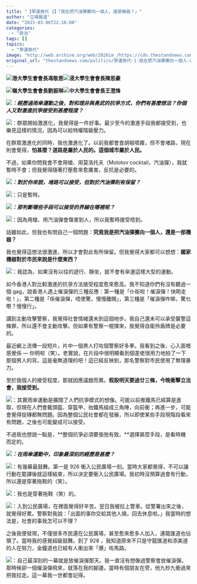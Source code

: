 ```yaml
---
title: "【學運換代 1】「我在把汽油彈擲向一個人，還是機器？」"
author: "立場報道"
date: "2015-03-06T22:16:00"
categories:
  - "政治"
tags: []
topics:
  - "學運換代"
image: "http://web.archive.org/web/2020im_/https://cdn.thestandnews.com/media/photos/cache/4u-01_9EvyE_1200x0.png"
original_url: "thestandnews.com/politics/學運換代-1-我在把汽油彈擲向一個人-還是機器"
---
```

[![](http://web.archive.org/web/2020im_/https://cdn.thestandnews.com/media/photos/cache/4u-01_9EvyE_1200x0.png)](http://web.archive.org/web/20210628181357/https://cdn.thestandnews.com/media/photos/cache/4u-01_9EvyE_1200x0.png)**港大學生會會長馮敬恩**[![](http://web.archive.org/web/2020im_/https://cdn.thestandnews.com/media/photos/cache/4u-02_ZMSmL_1200x0.png)](http://web.archive.org/web/20210628181357/https://cdn.thestandnews.com/media/photos/cache/4u-02_ZMSmL_1200x0.png)**浸大學生會會長陳思豪**

[![](http://web.archive.org/web/2020im_/https://cdn.thestandnews.com/media/photos/cache/4u-03_BfDhy_1200x0.png)](http://web.archive.org/web/20210628181357/https://cdn.thestandnews.com/media/photos/cache/4u-03_BfDhy_1200x0.png)**嶺大學生會會長劉振琳**[![](http://web.archive.org/web/2020im_/https://cdn.thestandnews.com/media/photos/cache/4u-04_2v4Li_1200x0.png)](http://web.archive.org/web/20210628181357/https://cdn.thestandnews.com/media/photos/cache/4u-04_2v4Li_1200x0.png)**中大學生會會長王澄烽**

_**[![](http://web.archive.org/web/2020im_/https://cdn.thestandnews.com/media/photos/cache/sn-14_5TeK3_1200x0.png)](http://web.archive.org/web/20210628181357/https://cdn.thestandnews.com/media/photos/cache/sn-14_5TeK3_1200x0.png)：經歷過雨傘運動之後，對和理非與勇武的抗爭方式，你們有甚麼想法？你個人又對激進抗爭接受到甚麼程度？**_

[![](http://web.archive.org/web/2020im_/https://cdn.thestandnews.com/media/photos/cache/4u-04_8b8tv_1200x0.png)](http://web.archive.org/web/20210628181357/https://cdn.thestandnews.com/media/photos/cache/4u-04_8b8tv_1200x0.png)：群眾開始激進化，我覺得是一件好事。最少至今的激進手段我都接受到，也樂見這樣的情況，因為可以給特權階級壓力。

在群眾激進化的同時，我也激進化了。以前我都會食胡椒噴霧，但不會堵路，現在則會覺得，**怕甚麼？道路是屬於人民的。這個城市屬於人民。**

不過，如果你問我會不會用槍、用莫洛托夫（Molotov cocktail，汽油彈），我就暫時不會；但我覺得隨著打壓愈來愈厲害，反抗是必要的。

_**[![](http://web.archive.org/web/2020im_/https://cdn.thestandnews.com/media/photos/cache/sn-14_5TeK3_1200x0.png)](http://web.archive.org/web/20210628181357/https://cdn.thestandnews.com/media/photos/cache/sn-14_5TeK3_1200x0.png)：對於你來說，堵路可以接受，但對於汽油彈則有保留？**_

[![](http://web.archive.org/web/2020im_/https://cdn.thestandnews.com/media/photos/cache/4u-04_8b8tv_1200x0.png)](http://web.archive.org/web/20210628181357/https://cdn.thestandnews.com/media/photos/cache/4u-04_8b8tv_1200x0.png)：只是暫時。

_**[![](http://web.archive.org/web/2020im_/https://cdn.thestandnews.com/media/photos/cache/sn-14_5TeK3_1200x0.png)](http://web.archive.org/web/20210628181357/https://cdn.thestandnews.com/media/photos/cache/sn-14_5TeK3_1200x0.png)：那判斷哪些手段可以接受的界線在哪裡呢？**_

[![](http://web.archive.org/web/2020im_/https://cdn.thestandnews.com/media/photos/cache/4u-04_8b8tv_1200x0.png)](http://web.archive.org/web/20210628181357/https://cdn.thestandnews.com/media/photos/cache/4u-04_8b8tv_1200x0.png)：因為用槍、用汽油彈會傷害到人，所以我暫時接受唔到。

話雖如此，但我也有問自己一個問題：**究竟我是把汽油彈擲向一個人，還是一部機器？**

我也覺得這想法很激進，所以才會對此有所保留。但我覺得大家都可以想想：**國家機器對於市民來說是什麼東西？**

[![](http://web.archive.org/web/2020im_/https://cdn.thestandnews.com/media/photos/cache/4u-03_STYFi_1200x0.png)](http://web.archive.org/web/20210628181357/https://cdn.thestandnews.com/media/photos/cache/4u-03_STYFi_1200x0.png)：我認為，如果沒有以往的遊行、靜坐，就不會有傘運這樣大型的運動。

如今香港人對比較激進的抗爭方法接受程度愈來愈高。我不知道你們有沒有聽過一個 gag，說香港人遇上催淚彈的三種反應：第一種是「仆街啦！催淚彈！快啲走啦！」，第二種是「係催淚彈，唔使驚，慢慢離開」，第三種是「催淚彈咋嘛，驚乜嘢？慢慢行」。

講到主動攻擊警察，我覺得社會情緒還未到這個地步。我自己還未可以承受襲警這條罪，所以還不會主動攻擊。但如果有警察一棍揮來，我覺得自衛拎盾牌是必要的。

最近網上流傳一段短片，片中一個男人打咗個警察好多拳。我看到之後，心入面嘅感覺係 — 你明啦（笑）。老實說，在片段中很明顯看到個差佬很用力地拍了一下那個男人的背。這是毫無道理的吧！這已經反映到，那名警察對市民使用了無理暴力。

至於我個人的接受程度，那就因應議題而異。**假設明天要過廿三條，今晚衝擊立法會，我接受到。**

[![](http://web.archive.org/web/2020im_/https://cdn.thestandnews.com/media/photos/cache/4u-01_M4uaH_1200x0.png)](http://web.archive.org/web/20210628181357/https://cdn.thestandnews.com/media/photos/cache/4u-01_M4uaH_1200x0.png)：其實雨傘運動是擴闊了人們抗爭模式的想像。可能以前推鐵馬已經算是進取，但現在人們會戴頭盔、穿盔甲、抬鐵馬組成三角陣，向前衝；再進一步，可能會覺得掟磚都無問題。因為整個公民社會都在發展，所以即使某些手段現階段看來有問題，之後也可能變成可以接受。

不過我也想說一點是，**整個抗爭必須要張弛有致。**選擇甚麼手段，是看時機而定的。

[![](http://web.archive.org/web/2020im_/https://cdn.thestandnews.com/media/photos/cache/sn-14_5TeK3_1200x0.png)](http://web.archive.org/web/20210628181357/https://cdn.thestandnews.com/media/photos/cache/sn-14_5TeK3_1200x0.png)_**：在雨傘運動中，印象最深刻的經歷是甚麼？**_

[![](http://web.archive.org/web/2020im_/https://cdn.thestandnews.com/media/photos/cache/4u-04_8b8tv_1200x0.png)](http://web.archive.org/web/20210628181357/https://cdn.thestandnews.com/media/photos/cache/4u-04_8b8tv_1200x0.png)：有幾幕最鼓舞。第一是 926 衝入公民廣場一刻。當時大家都覺得，不可以讓行動在罷課後就這樣結束，所以決定要衝入公民廣場。我初時沒預算過會有行動，所以還是穿著拖鞋的（笑）。

[![](http://web.archive.org/web/2020im_/https://cdn.thestandnews.com/media/photos/cache/4u-03_STYFi_1200x0.png)](http://web.archive.org/web/20210628181357/https://cdn.thestandnews.com/media/photos/cache/4u-03_STYFi_1200x0.png)：我也是穿著拖鞋（笑）的。

[![](http://web.archive.org/web/2020im_/https://cdn.thestandnews.com/media/photos/cache/4u-04_8b8tv_1200x0.png)](http://web.archive.org/web/20210628181357/https://cdn.thestandnews.com/media/photos/cache/4u-04_8b8tv_1200x0.png)：入到公民廣場，在裡面覺得好辛苦。翌日我被拉上警車。從警署出來之後，就覺得好累。警察對我說：「出面的事你交給其他人搞，回去休息啦。」我當時的想法是，社會的事我怎可以不理？

之後我便發現，不僅很多市民還在公民廣場，甚至愈來愈多人加入，連龍匯道也佔領了。當時我的感覺超級鼓舞。到了 928 ，我知道原來不只是守龍匯道和添美道的人在努力，金鐘道也已經有人衝出來「爆」咗馬路。

[![](http://web.archive.org/web/2020im_/https://cdn.thestandnews.com/media/photos/cache/4u-01_M4uaH_1200x0.png)](http://web.archive.org/web/20210628181357/https://cdn.thestandnews.com/media/photos/cache/4u-01_M4uaH_1200x0.png)：自己最深刻的一幕就是放催淚彈那天。我一直沒有想像過警察會放催淚彈。那時候卻一個催淚彈飛來，就落在我的腳邊。當時有個朋友在旁，他九秒九衝過來把我拉走。這一幕我一世都會記得。